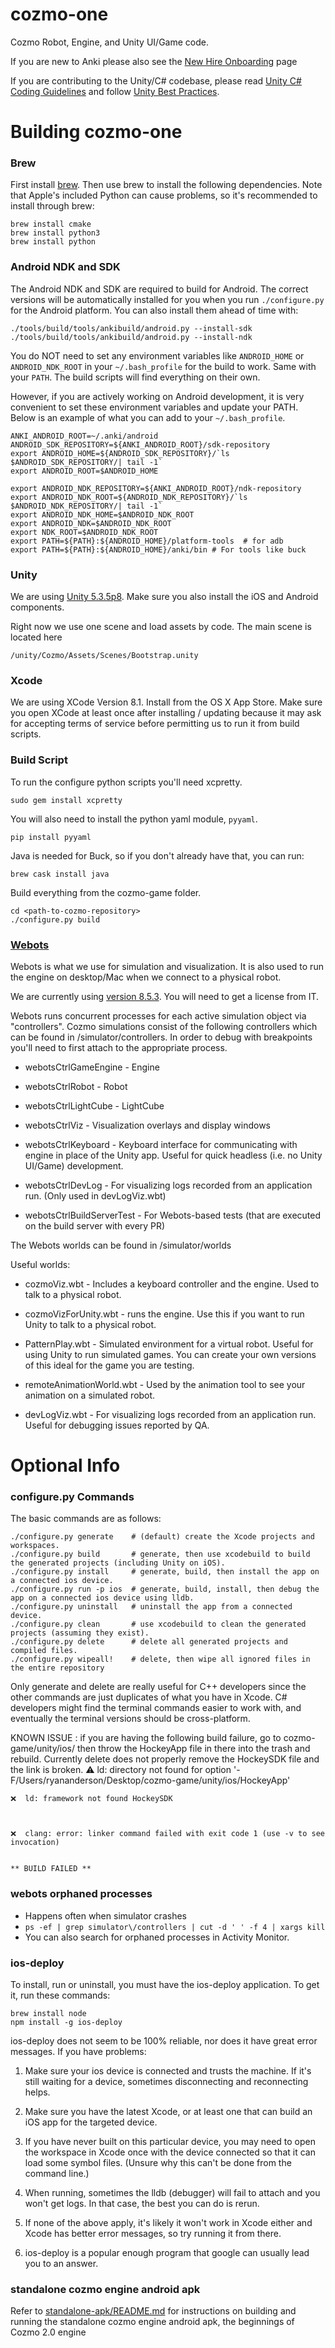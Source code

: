 # cozmo-one

Cozmo Robot, Engine, and Unity UI/Game code. 

If you are new to Anki please also see the [New Hire Onboarding](https://ankiinc.atlassian.net/wiki/pages/viewpage.action?pageId=72614010) page

If you are contributing to the Unity/C# codebase, please read [Unity C# Coding Guidelines](https://github.com/anki/cozmo-one/wiki/Eng---Unity-C%23-Coding-Guidelines)
and follow [Unity Best Practices](https://github.com/anki/cozmo-one/wiki/Eng-Unity-Best-Practices).

# Building cozmo-one

### Brew

First install [brew](http://brew.sh/). Then use brew to install the following dependencies. Note that Apple's included Python can cause problems, so it's recommended to install through brew:

    brew install cmake
    brew install python3
    brew install python

### Android NDK and SDK

The Android NDK and SDK are required to build for Android.  The correct versions will be automatically installed for you when you run `./configure.py` for the Android platform.  You can also install them ahead of time with:
```
./tools/build/tools/ankibuild/android.py --install-sdk
./tools/build/tools/ankibuild/android.py --install-ndk
```

You do NOT need to set any environment variables like `ANDROID_HOME` or `ANDROID_NDK_ROOT` in your `~/.bash_profile` for the build to work.  Same with your `PATH`.  The build scripts will find everything on their own.

However, if you are actively working on Android development, it is very convenient to set these environment variables and update your PATH.  Below is an example of what you can add to your `~/.bash_profile`.

```
ANKI_ANDROID_ROOT=~/.anki/android
ANDROID_SDK_REPOSITORY=${ANKI_ANDROID_ROOT}/sdk-repository
export ANDROID_HOME=${ANDROID_SDK_REPOSITORY}/`ls $ANDROID_SDK_REPOSITORY/| tail -1`
export ANDROID_ROOT=$ANDROID_HOME

export ANDROID_NDK_REPOSITORY=${ANKI_ANDROID_ROOT}/ndk-repository
export ANDROID_NDK_ROOT=${ANDROID_NDK_REPOSITORY}/`ls $ANDROID_NDK_REPOSITORY/| tail -1`
export ANDROID_NDK_HOME=$ANDROID_NDK_ROOT
export ANDROID_NDK=$ANDROID_NDK_ROOT
export NDK_ROOT=$ANDROID_NDK_ROOT
export PATH=${PATH}:${ANDROID_HOME}/platform-tools  # for adb
export PATH=${PATH}:${ANDROID_HOME}/anki/bin # For tools like buck
```

### Unity

We are using [Unity 5.3.5p8](https://unity3d.com/unity/qa/patch-releases/5.3.5p8). Make sure you also install the iOS and Android components.

Right now we use one scene and load assets by code. The main scene is located here

    /unity/Cozmo/Assets/Scenes/Bootstrap.unity

### Xcode

We are using XCode Version 8.1. Install from the OS X App Store. Make sure you open XCode at least once after installing / updating because it may ask for accepting terms of service before permitting us to run it from build scripts.

### Build Script

To run the configure python scripts you'll need xcpretty.

    sudo gem install xcpretty
    
You will also need to install the python yaml module, `pyyaml`.
    
    pip install pyyaml
    
Java is needed for Buck, so if you don't already have that, you can run:

    brew cask install java

Build everything from the cozmo-game folder.

    cd <path-to-cozmo-repository>
    ./configure.py build

### [Webots](https://www.cyberbotics.com/overview)

Webots is what we use for simulation and visualization. It is also used to run the engine on desktop/Mac when we connect to a physical robot.

We are currently using [version 8.5.3](https://www.cyberbotics.com/archive/mac/webots-8.5.3.dmg). You will need to get a license from IT.

Webots runs concurrent processes for each active simulation object via "controllers". Cozmo simulations consist of the following controllers which can be found in /simulator/controllers. In order to debug with breakpoints you'll need to first attach to the appropriate process.

 * webotsCtrlGameEngine - Engine
 
 * webotsCtrlRobot - Robot
 
 * webotsCtrlLightCube - LightCube

 * webotsCtrlViz - Visualization overlays and display windows
 
 * webotsCtrlKeyboard - Keyboard interface for communicating with engine in place of the Unity app. Useful for quick headless (i.e. no Unity UI/Game) development.
 
 * webotsCtrlDevLog - For visualizing logs recorded from an application run. (Only used in devLogViz.wbt)
 
 * webotsCtrlBuildServerTest - For Webots-based tests (that are executed on the build server with every PR)

The Webots worlds can be found in /simulator/worlds

Useful worlds:

 * cozmoViz.wbt - Includes a keyboard controller and the engine. Used to talk to a physical robot.

 * cozmoVizForUnity.wbt - runs the engine. Use this if you want to run Unity to talk to a physical robot.

 * PatternPlay.wbt - Simulated environment for a virtual robot. Useful for using Unity to run simulated games. You can create your own versions of this ideal for the game you are testing.

 * remoteAnimationWorld.wbt - Used by the animation tool to see your animation on a simulated robot.
 
 * devLogViz.wbt - For visualizing logs recorded from an application run. Useful for debugging issues reported by QA.

# Optional Info

### configure.py Commands

The basic commands are as follows:

    ./configure.py generate    # (default) create the Xcode projects and workspaces.
    ./configure.py build       # generate, then use xcodebuild to build the generated projects (including Unity on iOS).
    ./configure.py install     # generate, build, then install the app on a connected ios device.
    ./configure.py run -p ios  # generate, build, install, then debug the app on a connected ios device using lldb.
    ./configure.py uninstall   # uninstall the app from a connected device.
    ./configure.py clean       # use xcodebuild to clean the generated projects (assuming they exist).
    ./configure.py delete      # delete all generated projects and compiled files.
    ./configure.py wipeall!    # delete, then wipe all ignored files in the entire repository

Only generate and delete are really useful for C++ developers since the other commands are just duplicates of what you have in Xcode. C# developers might find the terminal commands easier to work with, and eventually the terminal versions should be cross-platform.

KNOWN ISSUE : if you are having the following build failure, go to cozmo-game/unity/ios/ then throw the HockeyApp file in there into the trash and rebuild. Currently
delete does not properly remove the HockeySDK file and the link is broken.
    ⚠️  ld: directory not found for option '-F/Users/ryananderson/Desktop/cozmo-game/unity/ios/HockeyApp'
    
    ❌  ld: framework not found HockeySDK
    
    
    
    ❌  clang: error: linker command failed with exit code 1 (use -v to see invocation)
    
    
    ** BUILD FAILED **
    

### webots orphaned processes

 * Happens often when simulator crashes
 * `ps -ef | grep simulator\/controllers | cut -d ' ' -f 4 | xargs kill`
 * You can also search for orphaned processes in Activity Monitor.

### ios-deploy

To install, run or uninstall, you must have the ios-deploy application. To get it, run these commands:

    brew install node
    npm install -g ios-deploy

ios-deploy does not seem to be 100% reliable, nor does it have great error messages. If you have problems:

1. Make sure your ios device is connected and trusts the machine. If it's still waiting for a device, sometimes disconnecting and reconnecting helps.

2. Make sure you have the latest Xcode, or at least one that can build an iOS app for the targeted device.

3. If you have never built on this particular device, you may need to open the workspace in Xcode once with the device connected so that it can load some symbol files. (Unsure why this can't be done from the command line.)

4. When running, sometimes the lldb (debugger) will fail to attach and you won't get logs. In that case, the best you can do is rerun.

5. If none of the above apply, it's likely it won't work in Xcode either and Xcode has better error messages, so try running it from there.

6. ios-deploy is a popular enough program that google can usually lead you to an answer.

### standalone cozmo engine android apk

Refer to [standalone-apk/README.md](standalone-apk/README.md) for instructions on building and running the standalone cozmo engine android apk, the beginnings of Cozmo 2.0 engine

